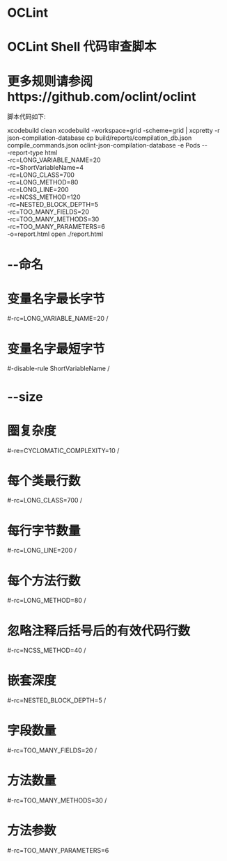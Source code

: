 # OCLint
# OCLint  Shell  代码审查脚本
# 更多规则请参阅https://github.com/oclint/oclint
脚本代码如下:

xcodebuild clean
xcodebuild -workspace=grid  -scheme=grid | xcpretty -r json-compilation-database
cp build/reports/compilation_db.json compile_commands.json
oclint-json-compilation-database -e Pods -- \
-report-type html \
-rc=LONG_VARIABLE_NAME=20 \
-rc=ShortVariableName=4 \
-rc=LONG_CLASS=700 \
-rc=LONG_METHOD=80 \
-rc=LONG_LINE=200 \
-rc=NCSS_METHOD=120 \
-rc=NESTED_BLOCK_DEPTH=5 \
-rc=TOO_MANY_FIELDS=20 \
-rc=TOO_MANY_METHODS=30 \
-rc=TOO_MANY_PARAMETERS=6 \
-o=report.html
open ./report.html
# --命名
# 变量名字最长字节
#-rc=LONG_VARIABLE_NAME=20 /
# 变量名字最短字节
#-disable-rule ShortVariableName /
# --size
# 圈复杂度
#-re=CYCLOMATIC_COMPLEXITY=10 /
# 每个类最行数
#-rc=LONG_CLASS=700 /
# 每行字节数量
#-rc=LONG_LINE=200 /
# 每个方法行数
#-rc=LONG_METHOD=80 /
# 忽略注释后括号后的有效代码行数
#-rc=NCSS_METHOD=40 /
# 嵌套深度
#-rc=NESTED_BLOCK_DEPTH=5 /
# 字段数量
#-rc=TOO_MANY_FIELDS=20 /
# 方法数量
#-rc=TOO_MANY_METHODS=30 /
# 方法参数
#-rc=TOO_MANY_PARAMETERS=6

